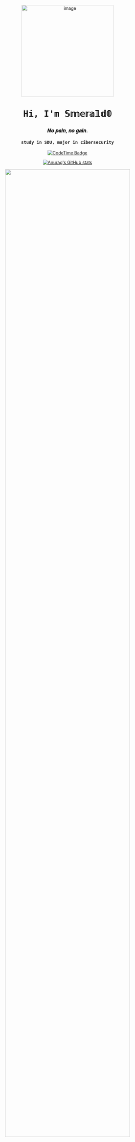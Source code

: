 <div align="center">
  <img src="https://s2.loli.net/2024/07/03/d4nDqE3HylcjQMC.jpg" alt="image" width="300">
</div>

<div align="center">
  <h1><pre>Hi, I'm 𝕊𝕞𝕖𝕣𝕒𝟙𝕕𝟘</pre></h1>
</div>

<div align="center">
  <h3>𝑵𝒐 𝒑𝒂𝒊𝒏, 𝒏𝒐 𝒈𝒂𝒊𝒏.</h3>
</div>

<div align="center">
  <h4><pre>study in SDU, major in cibersecurity</pre></h4>
</div>


<div align="center">

[![CodeTime Badge](https://img.shields.io/endpoint?style=social&color=222&url=https%3A%2F%2Fapi.codetime.dev%2Fshield%3Fid%3D27075%26project%3D%26in=0)](https://codetime.dev)

</div>


<div align="center">

[![Anurag's GitHub stats](https://github-readme-stats.vercel.app/api?username=Smera1d0&show_icons=true&theme=radical&count_private=true)](https://github.com/anuraghazra/github-readme-stats)

</div>

<div align="center">
  <picture>
    <source media="(prefers-color-scheme: dark)" srcset="https://github-readme-activity-graph.vercel.app/graph?username=Smera1d0&theme=react-dark&bg_color=0d1117&hide_border=true&color=5865F2&line=5865F2">
    <source media="(prefers-color-scheme: light)" srcset="https://github-readme-activity-graph.vercel.app/graph?username=Smera1d0&theme=minimal&hide_border=true&color=5865F2&line=5865F2">
    <img src="https://github-readme-activity-graph.vercel.app/graph?username=Smera1d0" width="90%"/>
  </picture>
</div>


<div align="center">
  <h3>𝙼𝚢 𝚂𝚝𝚊𝚌𝚔</h3>
</div>


<div align="center">
  
![stack](https://skillicons.dev/icons?i=python,md,nodejs,ps,js,css,cpp,c,docker,latex&perline=5&theme=dark)

</div>

<div align="center">
  <h3>𝙼𝚢 𝚃𝚘𝚘𝚕𝚜</h3>
</div>

<div align="center">
  
![stack](https://skillicons.dev/icons?i=vscode,windows,neovim,vim,github,notion,linux,ubuntu,pycharm,discord,vivado&perline=5&theme=dark)

</div>

<p align="center">
  <img src="https://github-readme-stats.vercel.app/api/top-langs/?username=Smera1d0&layout=compact&hide=html&title_color=FFE652&theme=radical&text_color=71DFE7&hide_border=1&border_radius=10" alt="Smera1d0">
</p>


<div align="center">
  <h3>Welcome to my blog!</h3>
  <h4>https://smera1d0.github.io</h4>
  <h4>https://www.cnblogs.com/Smera1d0</h4>
</div>


<div align="center">
  <a href="https://smera1d0.github.io" target="_blank">
    <img src="https://img.shields.io/badge/BLOG-5865F2?style=for-the-badge&logo=matrix&logoColor=white" />
  </a>
  <a href="mailto:2838108306@qq.com" target="_blank">
    <img src="https://img.shields.io/badge/MAIL-5865F2?style=for-the-badge&logo=protonmail&logoColor=white" />
  </a>
</div>



